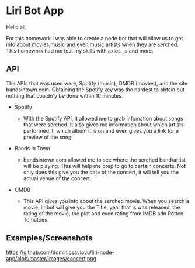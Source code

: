 # Liri Bot App
Hello all,

For this homework I was able to create a node bot that will allow us to get info about movies,music and even music artists when they are serched. This homework had me test my skills with axios, js and more. 

## API 
The APIs that was used were, Spotify (music), OMDB (movies), and the site bandsintown.com. Obtaining the Spotify key was the hardest to obtain but nothing that couldn'y be done within 10 minutes.
- Spotify
    - With the Spotify API, it allowed me to grab infomation about songs that were serched. It also gives me information about which artists performed it, which album it is on and even gives you a link for a preview of the song. 

- Bands in Town
    - bandsintown.com allowed me to see where the serched band/artist will be playing. This will help me prep to go to certain concerts. Not only does this give you the date of the concert, it will tell you the actual venue of the concert. 

- OMDB
    - This API gives you info about the serched movie. When you search a movie, liribot will give you the Title, year that is was released, the rating of the movie, the plot and even rating from IMDB adn Rotten Tomatoes. 

## Examples/Screenshots

https://github.com/dominicsaviovu/liri-node-app/blob/master/images/concert.png

